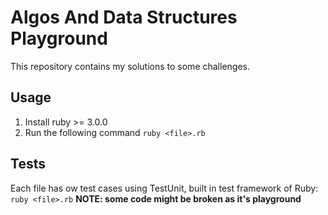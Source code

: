 # Algos And Data Structures Playground
This repository contains my solutions to some challenges.
## Usage
1. Install ruby >= 3.0.0
2. Run the following command ```ruby <file>.rb```

## Tests
Each file has ow test cases using TestUnit, built in test framework of Ruby: ```ruby <file>.rb```
**NOTE: some code might be broken as it's playground**
